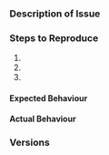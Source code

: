 ### Description of Issue

<!-- Please give as much detail as possible. -->

### Steps to Reproduce

1. <!-- Step one. -->
2. <!-- Step two. -->
3. <!-- Step three. -->

#### Expected Behaviour

<!-- I expected this to happen. -->

#### Actual Behaviour

<!-- This happened instead. -->


### Versions

<!-- Enter versions here. -->
